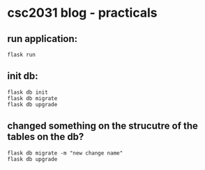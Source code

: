 # csc2031 blog - practicals

## run application:
```
flask run
```

## init db: 
```
flask db init
flask db migrate
flask db upgrade
```

## changed something on the strucutre of the tables on the db? 
```
flask db migrate -m "new change name"
flask db upgrade
```